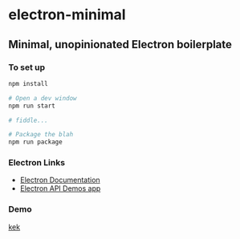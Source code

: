 # electron-minimal

## Minimal, unopinionated Electron boilerplate

### To set up
```bash
npm install

# Open a dev window
npm run start

# fiddle...

# Package the blah
npm run package
```

### Electron Links
* [Electron Documentation](http://electron.atom.io/docs/)
* [Electron API Demos app](https://github.com/electron/electron-api-demos)

### Demo

[kek](https://github.com/amneacsu/bounce-app)
